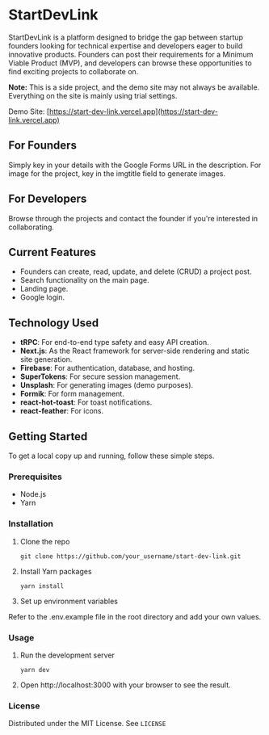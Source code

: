 # StartDevLink

StartDevLink is a platform designed to bridge the gap between startup founders looking for technical expertise and developers eager to build innovative products. Founders can post their requirements for a Minimum Viable Product (MVP), and developers can browse these opportunities to find exciting projects to collaborate on.

**Note:** This is a side project, and the demo site may not always be available. Everything on the site is mainly using trial settings.

Demo Site: [https://start-dev-link.vercel.app](https://start-dev-link.vercel.app)

## For Founders

Simply key in your details with the Google Forms URL in the description. 
For image for the project, key in the imgtitle field to generate images.

## For Developers

Browse through the projects and contact the founder if you're interested in collaborating.

## Current Features

- Founders can create, read, update, and delete (CRUD) a project post.
- Search functionality on the main page.
- Landing page.
- Google login.

## Technology Used

- **tRPC**: For end-to-end type safety and easy API creation.
- **Next.js**: As the React framework for server-side rendering and static site generation.
- **Firebase**: For authentication, database, and hosting.
- **SuperTokens**: For secure session management.
- **Unsplash**: For generating images (demo purposes).
- **Formik**: For form management.
- **react-hot-toast**: For toast notifications.
- **react-feather**: For icons.

## Getting Started

To get a local copy up and running, follow these simple steps.

### Prerequisites

- Node.js
- Yarn

### Installation

1. Clone the repo
   ```
   git clone https://github.com/your_username/start-dev-link.git
   ```
2. Install Yarn packages
    ``` 
    yarn install
    ```
3. Set up environment variables

Refer to the .env.example file in the root directory and add your own values.

### Usage
1. Run the development server
    ``` 
    yarn dev 
    ```
2. Open http://localhost:3000 with your browser to see the result.

### License
Distributed under the MIT License. See `LICENSE`